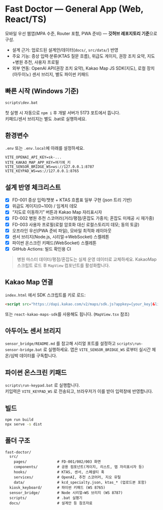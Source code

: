 # Fast Doctor — General App (Web, React/TS)

모바일 우선 웹앱(MPA 수준, Router 포함, PWA 준비) — **깃허브 레포지토리 기준**으로 구성.
- 설계 근거: 업로드된 설계안/데이터(`docs/`, `src/data/`) 반영
- 주요 기능: 증상 입력·분류(KTAS 질문 흐름), 위급도 게이지, 권장 조치 요약, 지도+병원 추천, 사용자 프로필
- 외부 연동: OpenAI API(권장 조치 요약), Kakao Map JS SDK(지도), 로컬 장치(아두이노) 센서 브리지, 별도 파이썬 키패드

## 빠른 시작 (Windows 기준)
```bat
scripts\dev.bat
```
첫 실행 시 자동으로 `npm i` 후 개발 서버가 5173 포트에서 뜹니다.  
키패드/센서 브리지는 별도 .bat로 실행하세요.

## 환경변수
`.env` 또는 `.env.local`에 아래를 설정하세요.
```
VITE_OPENAI_API_KEY=sk-...
VITE_KAKAO_MAP_APP_KEY=여기에_키
VITE_SENSOR_BRIDGE_WS=ws://127.0.0.1:8787
VITE_KEYPAD_WS=ws://127.0.0.1:8765
```

## 설계 반영 체크리스트
- [x] FD-001 증상 입력/챗봇 + KTAS 흐름표 일부 구현 (json 트리 기반)
- [x] 위급도 게이지(0~100) / 임계치 데모
- [x] “지도로 이동하기” 버튼과 Kakao Map 자리표시자
- [x] FD-002 병원 추천 스코어러(거리/평점/혼잡도 가중치; 혼잡도 미제공 시 재가중)
- [x] FD-003 사용자 프로필(로컬 암호화 대신 로컬스토리지 데모; 동의 토글)
- [x] 오프라인 우선(PWA 준비 파일), 모바일 최적화 레이아웃
- [x] 센서 브리지(Node.js, 시리얼→WebSocket) 스켈레톤
- [x] 파이썬 온스크린 키패드(WebSocket) 스켈레톤
- [x] GitHub Actions: 빌드 확인용 CI

> 병원 마스터 데이터/평점/혼잡도는 실제 운영 데이터로 교체하세요. KakaoMap 스크립트 로드 후 `MapView` 컴포넌트를 활성화합니다.

## Kakao Map 연결
`index.html` 에서 SDK 스크립트를 키로 로드:
```html
<script src="https://dapi.kakao.com/v2/maps/sdk.js?appkey={your_key}&libraries=services"></script>
```
또는 `react-kakao-maps-sdk`를 사용해도 됩니다. (`MapView.tsx` 참조)

## 아두이노 센서 브리지
`sensor_bridge/README.md` 를 참고해 시리얼 포트를 설정하고 `scripts\run-sensor-bridge.bat` 로 실행하세요.
앱은 `VITE_SENSOR_BRIDGE_WS` 로부터 실시간 체온/심박 데이터를 구독합니다.

## 파이썬 온스크린 키패드
`scripts\run-keypad.bat` 로 실행합니다.  
키입력은 `VITE_KEYPAD_WS` 로 전송되고, 브라우저가 이를 받아 입력창에 반영합니다.

## 빌드
```bash
npm run build
npx serve -s dist
```

## 폴더 구조
```
fast-doctor/
  src/
    pages/              # FD-001/002/003 화면
    components/         # 공용 컴포넌트(게이지, 리스트, 맵 자리표시자 등)
    hooks/              # KTAS, 센서, 스페셜티 훅
    services/           # OpenAI, 추천 스코어러, 지오 유틸
    data/               # kcd_specialty.json, ktas_* (업로드본 포함)
  kiosk_keyboard/       # 파이썬 키패드 (WS 8765)
  sensor_bridge/        # Node 시리얼→WS 브리지 (WS 8787)
  scripts/              # .bat 실행기
  docs/                 # 설계안 등 참조자료
```
